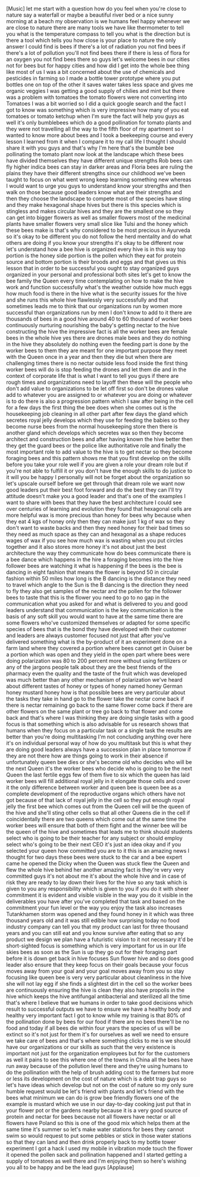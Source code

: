 
[Music]
let me start with a question how do you
feel when you&#39;re close to nature say a
waterfall or maybe a beautiful river bed
or a nice sunny morning at a beach my
observation is we humans feel happy
whenever we are close to nature there
are many tools we have like thermometer
to tell you what is the temperature
compass to tell you what is the
direction but is there a tool which
tells you how close is your place to
nature the only answer I could find is
bees if there&#39;s a lot of radiation you
not find bees if there&#39;s a lot of
pollution you&#39;ll not find bees there if
there is less of flora for an oxygen you
not find bees there so guys let&#39;s
welcome bees in our cities not for bees
but for happy cities and how did I get
into the whole bee thing like most of us
I was a bit concerned about the use of
chemicals and pesticides in farming so I
made a bottle tower prototype where you
put bottles one on top of the other it
saves water takes less space and gives
me organic veggies I was getting a good
supply of chilies and mint but there was
a problem with tomatoes the tomato
flowers were not converting into
Tomatoes I was a bit worried so I did a
quick google search and the fact I got
to know was something which is very
impressive how many of you eat tomatoes
or tomato ketchup when I&#39;m sure the fact
will help you guys as well it&#39;s only
bumblebees which do a good pollination
for tomato plants and they were not
travelling all the way to the fifth
floor of my apartment so I wanted to
know more about bees and I took a
beekeeping course and every lesson I
learned from it when I compare it to my
call
life I thought I should share it with
you guys and that&#39;s why I&#39;m here
that&#39;s the bumble bee pollinating the
tomato plant now look at the landscape
which these bees have divided themselves
they have different unique strengths Rob
bees can fly higher
indica bees can stay in darker areas and
Floria bees are ruling the plains they
have their different strengths since our
childhood we&#39;ve been taught to focus on
what went wrong keep learning something
new whereas I would want to urge you
guys to understand know your strengths
and then walk on those because good
leaders know what are their strengths
and then they choose the landscape to
compete most of the species have sting
and they make hexagonal shape hives but
there is this species which is stingless
and makes circular hives and they are
the smallest one so they can get into
bigger flowers as well as smaller
flowers most of the medicinal plants
have smaller flowers very small slice
like Tulsi and the honey which these
bees make is that&#39;s why considered to be
most precious in Ayurveda
so it&#39;s okay to be different you do not
follow the herd mentality and do what
others are doing if you know your
strengths it&#39;s okay to be different now
let&#39;s understand how a bee hive is
organized every hive is in this way top
portion is the honey side portion is the
pollen which they eat for protein source
and bottom portion is their broods and
eggs and that gives us this lesson that
in order to be successful you ought to
stay organized guys organized in your
personal and professional both sites
let&#39;s get to know the bee family
the Queen every time contemplating on
how to make the hive work and function
successfully what&#39;s the weather outside
how much eggs
how much food is there in the hive what
is the security issues for the hive and
she runs this whole hive flawlessly very
successfully and that sometimes leads me
to think that our organizations run by
women more successful than organizations
run by men I don&#39;t know to add to it
there are thousands of bees in a good
hive around 40 to 60 thousand of worker
bees continuously nurturing nourishing
the baby&#39;s getting nectar to the hive
constructing the hive the impressive
fact is all the worker bees are female
bees in the whole hive yes there are
drones male bees and they do nothing in
the hive they absolutely do nothing even
the feeding part is done by the worker
bees to them they are meant for one
important purpose they meet with the
Queen once in a year and then they die
but when there are challenging times
there is no nectar outside less food
inside the first thing worker bees will
do is stop feeding the drones and let
them die and in the context of corporate
life that is what I want to tell you
guys if there are rough times and
organizations need to layoff then these
will the people who don&#39;t add value to
organizations to be let off first so
don&#39;t be drones value add to whatever
you are assigned to or whatever you are
doing or whatever is to do there is also
a progression pattern which I saw after
being in the cell for a few days the
first thing the bee does when she comes
out is the housekeeping job cleaning in
all other part after few days the gland
which secretes royal jelly develops
which they use for feeding the babies so
they become nurse bees from the normal
housekeeping store
then there is another gland which
develops which secretes wax so then they
become architect and construction bees
and after having known the hive better
then they get the guard bees or the
police like authoritative role and
finally the most important role to add
value to the hive is to get nectar so
they become foraging bees and this
pattern shows me that you first develop
on the skills before you take your role
well if you are given a role your dream
role but if you&#39;re not able to fulfill
it or you don&#39;t have the enough skills
to do justice to it will you be happy I
personally will not be forget about the
organization so let&#39;s upscale ourself
before we get through that dream role we
want now good leaders put their best
foot forward and do the best they can
I&#39;ll try attitude doesn&#39;t make you a
good leader and that&#39;s one of the
examples I want to share with bees that
they have the best architecture I could
see over centuries of learning and
evolution they found that hexagonal
cells are more helpful wax is more
precious than honey for bees why because
when they eat 4 kgs of honey only then
they can make just 1 kg of wax so they
don&#39;t want to waste backs and then they
need honey for their bad times so they
need as much space as they can and
hexagonal as a shape reduces wages of
wax if you see how much wax is wasting
when you put circles together and it
also stores more honey it&#39;s not about
just the best architecture the way they
communicate how do bees communicate
there is a bee dance which happens in
the hire a foraging becomes into the
hive follower bees are watching it what
is happening if the bees is the bee is
dancing in eight fashion that means the
flower is beyond 50
in circular fashion within 50 miles how
long is the B dancing is the distance
they need to travel which angle to the
Sun is the B dancing is the direction
they need to fly they also get samples
of the nectar and the pollen for the
follower bees to taste that this is the
flower you need to go to no gap in the
communication what you asked for
and what is delivered to you and good
leaders understand that communication is
the key communication is the basis of
any soft skill you would want to have at
the same time there are some flowers
who&#39;ve customized themselves or adapted
for some specific species of bees that
is the bond they have developed with
their customer and leaders are always
customer focused not just that after
you&#39;ve delivered something what is the
by-product of it an experiment done on a
farm land where they covered a portion
where bees cannot get in
Ouiser be a portion which was open and
they yield in the open part where bees
were doing polarization was 80 to 200
percent more without using fertilizers
or any of the jargons people talk about
they are the best friends of the
pharmacy even the quality and the taste
of the fruit which was developed was
much better than any other mechanism of
polarization we&#39;ve heard about different
tastes of honey or types of honey named
honey
German honey mustard honey how is that
possible bees are very particular about
the tasks they take in hand go to the
flower take the nectar come back if
there is nectar remaining go back to the
same flower come back if there are other
flowers on the same plant or tree go
back to that flower and come back and
that&#39;s where I was thinking they are
doing single tasks with a good focus is
that something which is also advisable
for us
research shows that humans when they
focus on a particular task or a single
task the results are better than you&#39;re
doing multitasking
I&#39;m not concluding anything over here
it&#39;s on individual personal way of how
do you multitask but this is what they
are doing good leaders always have a
succession plan in place tomorrow if
they are not there how are things going
to work in their absence if
unfortunately queen bee dies or she&#39;s
become old who decides who will be the
next Queen it&#39;s the worker bees who
decide who is going to be the next Queen
the last fertile eggs few of them five
to six which the queen has laid worker
bees will fill additional royal jelly in
it elongate those cells and cover it the
only difference between worker and queen
bee is queen bee as a complete
development of the reproductive organs
which others have not got because of
that lack of royal jelly in the cell so
they put enough royal jelly the first
bee which comes out from the Queen cell
will be the queen of the hive and she&#39;ll
sting other cells so that all other
Queens die in the cell if coincidentally
there are two queens which come out at
the same time the worker bees will
ensure that both of them fight and the
winner bee will be the queen of the hive
and sometimes that leads me to think
should students select who is going to
be their teacher for any subject or
should employ select who&#39;s going to be
their next CEO it&#39;s just an idea okay
and if you selected your queen how
committed you are to it this is an
amazing news I thought for two days
these bees were stuck to the car and a
bee expert came he opened the Dicky when
the Queen was stuck flew the Queen and
flew the whole hive behind her another
amazing fact is they&#39;re very very
committed guys it&#39;s not about me it&#39;s
about the whole hive
and in case of risk they are ready to
lay down their lives for the hive so any
task which is given to you any
responsibility which is given to you if
you do it with sheer commitment it is
evident and visible visible in the way
you do it visible in the deliverables
you have after you&#39;ve completed that
task and based on the commitment your
fun level or the way you enjoy the task
also increases Tutankhamen storm was
opened and they found honey in it which
was three thousand years old and it was
still edible
how surprising today no food industry
company can tell you that my product can
last for three thousand years and you
can still eat and you know survive after
eating that so any product we design we
plan have a futuristic vision to it not
necessary it&#39;d be short-sighted focus is
something which is very important for us
in our life skies bees as soon as the
Sun is up they go out for their foraging
part before it is down get back in hive
focuses Sun flower hive and so does good
leader also ensure that they keep focus
on their goals because your focus moves
away from your goal and your goal moves
away from you so stay focusing like
queen bee is very very particular about
cleanliness in the hive she will not lay
egg if she finds a slightest dirt in the
cell so the worker bees are continuously
ensuring the hive is clean they also
have propolis in the hive which keeps
the hive antifungal antibacterial and
sterilized all the time that&#39;s where I
believe that we humans in order to take
good decisions which result to
successful outputs we have to ensure we
have a healthy body and healthy
very important fact I got to know while
my training is that 80% of the
pollination done by bees for our food
if there are no bees there&#39;ll be no food
and today if all bees die within four
years the species of us will be extinct
so it&#39;s not just for them it&#39;s for
ourselves as well we need to ensure we
take care of bees and that&#39;s where
something clicks to me is we should have
our organizations or our skills as such
that the very existence is important not
just for the organization employees but
for for the customers as well it pains
to see this where one of the towns in
China all the bees have run away because
of the pollution level there and they&#39;re
using humans to do the pollination with
the help of brush adding cost to the
farmers but more or less its development
on the cost of nature which is a debt
trap guys so let&#39;s have ideas which
develop but not on the cost of nature so
my only sure humble request would be
let&#39;s friend with plants and let&#39;s
friend with the bees what minimum we can
do is grow bee friendly flowers one of
the example is mustard which we use in
our day-to-day cooking just put that in
your flower pot or the gardens nearby
because it is a very good source of
protein and nectar for bees because not
all flowers have nectar or all flowers
have Poland so this is one of the good
mix which helps them at the same time
it&#39;s summer so let&#39;s make water stations
for bees they cannot swim so would
request to put some pebbles or stick in
those water stations so that they can
land and then drink properly back to my
bottle tower experiment
I got a hack I used my mobile in
vibration mode
touch the flower it opened the pollen
sack and pollination happened and I
started getting a supply of tomatoes as
well there and I&#39;m enjoying them so
here&#39;s wishing you all to be happy and
be the lead guys
[Applause]
